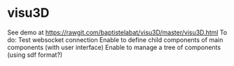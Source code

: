 # visu3D
See demo at https://rawgit.com/baptistelabat/visu3D/master/visu3D.html
To do:
Test websocket connection
Enable to define child components of main components (with user interface)
Enable to manage a tree of components (using sdf format?)
